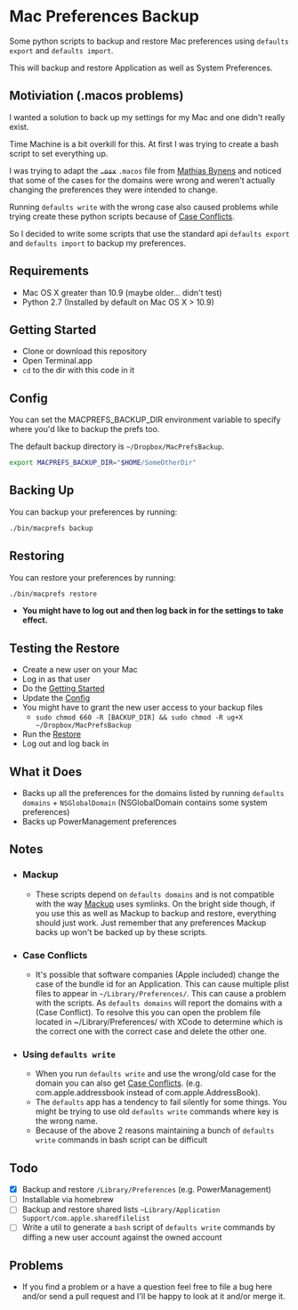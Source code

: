 # Mac Preferences Backup

Some python scripts to backup and restore Mac preferences using `defaults export` and `defaults import`.

This will backup and restore Application as well as System Preferences.

## Motiviation (.macos problems)

I wanted a solution to back up my settings for my Mac and one didn't really exist.

Time Machine is a bit overkill for this. At first I was trying to create a bash script to set everything up.

I was trying to adapt the ~~`.osx`~~ `.macos` file from [Mathias Bynens](https://github.com/mathiasbynens/dotfiles/blob/master/.macos) and noticed that some of the cases for the domains were wrong and weren't actually changing the preferences they were intended to change.

Running `defaults write` with the wrong case also caused problems while trying create these python scripts because of [Case Conflicts](#case-conflicts).

So I decided to write some scripts that use the standard api `defaults export` and `defaults import` to backup my preferences.

## Requirements

- Mac OS X greater than 10.9 (maybe older… didn't test)
- Python 2.7 (Installed by default on Mac OS X > 10.9)

## Getting Started

- Clone or download this repository
- Open Terminal.app
- `cd` to the dir with this code in it

## Config

You can set the MACPREFS_BACKUP_DIR environment variable to specify where you'd like to backup the prefs too.

The default backup directory is `~/Dropbox/MacPrefsBackup`.

```bash
export MACPREFS_BACKUP_DIR="$HOME/SomeOtherDir"
```

## Backing Up

You can backup your preferences by running:

``` bash
./bin/macprefs backup
```

## Restoring

You can restore your preferences by running:

``` bash
./bin/macprefs restore
```

- **You might have to log out and then log back in for the settings to take effect.**

## Testing the Restore

- Create a new user on your Mac
- Log in as that user
- Do the [Getting Started](#getting-started)
- Update the [Config](#config)
- You might have to grant the new user access to your backup files
  - `sudo chmod 660 -R [BACKUP_DIR] && sudo chmod -R ug+X ~/Dropbox/MacPrefsBackup`
- Run the [Restore](#restoring)
- Log out and log back in

## What it Does

- Backs up all the preferences for the domains listed by running `defaults domains` + `NSGlobalDomain` (NSGlobalDomain contains some system preferences)
- Backs up PowerManagement preferences

## Notes

- ### Mackup
  - These scripts depend on `defaults domains` and is not compatible with the way [Mackup](https://github.com/lra/mackup) uses symlinks. On the bright side though, if you use this as well as Mackup to backup and restore, everything should just work. Just remember that any preferences Mackup backs up won't be backed up by these scripts.

- ### Case Conflicts
  - It's possible that software companies (Apple included) change the case of the bundle id for an Application. This can cause multiple plist files to appear in `~/Library/Preferences/`. This can cause a problem with the scripts. As `defaults domains` will report the domains with a (Case Conflict). To resolve this you can open the problem file located in ~/Library/Preferences/ with XCode to determine which is the correct one with the correct case and delete the other one.

- ### Using `defaults write`
  - When you run `defaults write` and use the wrong/old case for the domain you can also get [Case Conflicts](#case-conflicts). (e.g. com.apple.addressbook instead of com.apple.AddressBook).
  - The `defaults` app has a tendency to fail silently for some things. You might be trying to use old `defaults write` commands where key is the wrong name.
  - Because of the above 2 reasons maintaining a bunch of `defaults write` commands in bash script can be difficult

## Todo

- [x] Backup and restore `/Library/Preferences` (e.g. PowerManagement)
- [ ] Installable via homebrew
- [ ] Backup and restore shared lists `~Library/Application Support/com.apple.sharedfilelist`
- [ ] Write a util to generate a `bash` script of `defaults write` commands by diffing a new user account against the owned account

## Problems

- If you find a problem or a have a question feel free to file a bug here and/or send a pull request and I'll be happy to look at it and/or merge it.